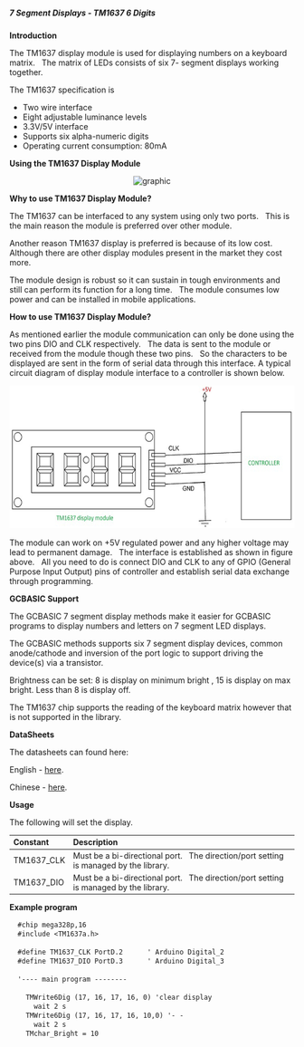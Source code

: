 <div class="section">

<div class="titlepage">

<div>

<div>

##### <span id="_7_segment_displays_tm1637_6_digits"></span>7 Segment Displays - TM1637 6 Digits

</div>

</div>

</div>

<span class="strong">**Introduction**</span>

The TM1637 display module is used for displaying numbers on a keyboard
matrix.   The matrix of LEDs consists of six 7- segment displays working
together.  

The TM1637 specification is

<div class="itemizedlist">

-   Two wire interface
-   Eight adjustable luminance levels
-   3.3V/5V interface
-   Supports six alpha-numeric digits
-   Operating current consumption: 80mA  
      

</div>

<span class="strong">**Using the TM1637 Display Module**</span>

<div class="informalfigure">

<div class="mediaobject" align="center">

<img src="./images/TM1637_6d.gif" height="144" alt="graphic" />

</div>

</div>

<span class="strong">**Why to use TM1637 Display Module?**</span>

The TM1637 can be interfaced to any system using only two ports.   This
is the main reason the module is preferred over other module.

Another reason TM1637 display is preferred is because of its low cost.
   Although there are other display modules present in the market they
cost more.

The module design is robust so it can sustain in tough environments and
still can perform its function for a long time.   The module consumes
low power and can be installed in mobile applications.  

  
  

<span class="strong">**How to use TM1637 Display Module?**</span>

As mentioned earlier the module communication can only be done using the
two pins DIO and CLK respectively.   The data is sent to the module or
received from the module though these two pins.   So the characters to
be displayed are sent in the form of serial data through this interface.
A typical circuit diagram of display module interface to a controller is
shown below.

  
  

<div class="informalfigure">

<div class="mediaobject" align="center">

<img src="./images/Display-Module-Interface-with-Controller.png" height="252" alt="graphic" />

</div>

</div>

  
  

The module can work on +5V regulated power and any higher voltage may
lead to permanent damage.   The interface is established as shown in
figure above.   All you need to do is connect DIO and CLK to any of GPIO
(General Purpose Input Output) pins of controller and establish serial
data exchange through programming.  
  

<span class="strong">**GCBASIC Support**</span>

The GCBASIC 7 segment display methods make it easier for GCBASIC
programs to display numbers and letters on 7 segment LED displays.

The GCBASIC methods supports six 7 segment display devices, common
anode/cathode and inversion of the port logic to support driving the
device(s) via a transistor.

Brightness can be set: 8 is display on minimum bright , 15 is display on
max bright. Less than 8 is display off.

The TM1637 chip supports the reading of the keyboard matrix however that
is not supported in the library.

<span class="strong">**DataSheets**</span>

The datasheets can found here:

English -
<a href="http://gcbasic.sourceforge.net/library/TM1637/TM1637_V2.4_EN.pdf" class="link">here</a>.

Chinese -
<a href="http://gcbasic.sourceforge.net/library/TM1637/TM1637_V2.4.pdf" class="link">here</a>.

<span class="strong">**Usage**</span>

The following will set the display.

<div class="informaltable">

| <span class="strong">**Constant**</span> | <span class="strong">**Description**</span>                                            |
|:-----------------------------------------|:---------------------------------------------------------------------------------------|
| TM1637\_CLK                              | Must be a bi-directional port.   The direction/port setting is managed by the library. |
| TM1637\_DIO                              | Must be a bi-directional port.   The direction/port setting is managed by the library. |

</div>

<span class="strong">**Example program**</span>

``` screen
  #chip mega328p,16
  #include <TM1637a.h>

  #define TM1637_CLK PortD.2      ' Arduino Digital_2
  #define TM1637_DIO PortD.3      ' Arduino Digital_3

  '---- main program --------

    TMWrite6Dig (17, 16, 17, 16, 0) 'clear display
      wait 2 s
    TMWrite6Dig (17, 16, 17, 16, 10,0) '- -
      wait 2 s
    TMchar_Bright = 10
```

  
  
  
  
  
  

</div>
